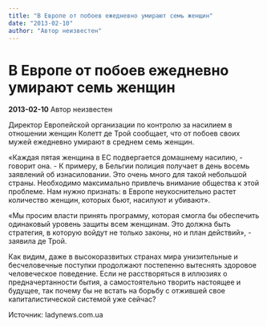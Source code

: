 ```yaml
---
title: "В Европе от побоев ежедневно умирают семь женщин"
date: "2013-02-10"
author: "Автор неизвестен"
---
```


# В Европе от побоев ежедневно умирают семь женщин

**2013-02-10** Автор неизвестен

Директор Европейской организации по контролю за насилием в отношении женщин Колетт де Трой сообщает, что от побоев своих мужей ежедневно умирают в среднем семь женщин.

«Каждая пятая женщина в ЕС подвергается домашнему насилию, - говорит она. - К примеру, в Бельгии полиция получает в день восемь заявлений об изнасиловании. Это очень много для такой небольшой страны. Необходимо максимально привлечь внимание общества к этой проблеме. Нам нужно признать: в Европе неукоснительно растет количество женщин, которых бьют, насилуют и убивают».

«Мы просим власти принять программу, которая смогла бы обеспечить одинаковый уровень защиты всем женщинам. Это должна быть стратегия, в которую войдут не только законы, но и план действий», - заявила де Трой.

Как видим, даже в высокоразвитых странах мира унизительные и бесчеловечные поступки продолжают постепенно вытеснять здоровое человеческое поведение. Если не расстворяться в иллюзиях о предначертанности бытия, а самостоятельно творить настоящее и будущее, так почему бы не встать на борьбу с отжившей свое капиталистической системой уже сейчас?

Источник: ladynews.com.ua